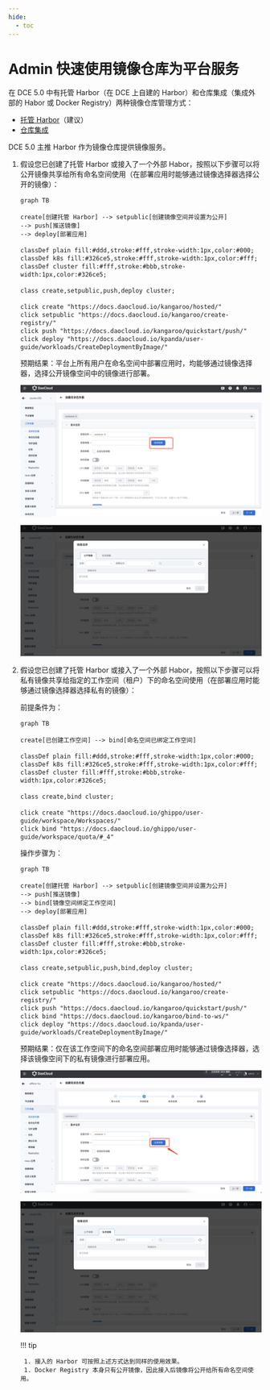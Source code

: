 ```yaml
---
hide:
  - toc
---
```


# Admin 快速使用镜像仓库为平台服务

在 DCE 5.0 中有托管 Harbor（在 DCE 上自建的 Harbor）和仓库集成（集成外部的 Habor 或 Docker Registry）两种镜像仓库管理方式：

- [托管 Harbor](../hosted.md)（建议）
- [仓库集成](../integrate/integrate.md)

DCE 5.0 主推 Harbor 作为镜像仓库提供镜像服务。

1. 假设您已创建了托管 Harbor 或接入了一个外部 Habor，按照以下步骤可以将公开镜像共享给所有命名空间使用（在部署应用时能够通过镜像选择器选择公开的镜像）：

    ```mermaid
    graph TB

    create[创建托管 Harbor] --> setpublic[创建镜像空间并设置为公开]
    --> push[推送镜像]
    --> deploy[部署应用]

    classDef plain fill:#ddd,stroke:#fff,stroke-width:1px,color:#000;
    classDef k8s fill:#326ce5,stroke:#fff,stroke-width:1px,color:#fff;
    classDef cluster fill:#fff,stroke:#bbb,stroke-width:1px,color:#326ce5;

    class create,setpublic,push,deploy cluster;

    click create "https://docs.daocloud.io/kangaroo/hosted/"
    click setpublic "https://docs.daocloud.io/kangaroo/create-registry/"
    click push "https://docs.daocloud.io/kangaroo/quickstart/push/"
    click deploy "https://docs.daocloud.io/kpanda/user-guide/workloads/CreateDeploymentByImage/"
    ```

    预期结果：平台上所有用户在命名空间中部署应用时，均能够通过镜像选择器，选择公开镜像空间中的镜像进行部署。

    ![选择镜像](../images/admin01.png)

    ![镜像选择](../images/admin02.png)

1. 假设您已创建了托管 Harbor 或接入了一个外部 Habor，按照以下步骤可以将私有镜像共享给指定的工作空间（租户）下的命名空间使用（在部署应用时能够通过镜像选择器选择私有的镜像）：

    前提条件为：

    ```mermaid
    graph TB

    create[已创建工作空间] --> bind[命名空间已绑定工作空间]

    classDef plain fill:#ddd,stroke:#fff,stroke-width:1px,color:#000;
    classDef k8s fill:#326ce5,stroke:#fff,stroke-width:1px,color:#fff;
    classDef cluster fill:#fff,stroke:#bbb,stroke-width:1px,color:#326ce5;

    class create,bind cluster;

    click create "https://docs.daocloud.io/ghippo/user-guide/workspace/Workspaces/"
    click bind "https://docs.daocloud.io/ghippo/user-guide/workspace/quota/#_4"
    ```

    操作步骤为：

    ```mermaid
    graph TB

    create[创建托管 Harbor] --> setpublic[创建镜像空间并设置为公开]
    --> push[推送镜像]
    --> bind[镜像空间绑定工作空间]
    --> deploy[部署应用]

    classDef plain fill:#ddd,stroke:#fff,stroke-width:1px,color:#000;
    classDef k8s fill:#326ce5,stroke:#fff,stroke-width:1px,color:#fff;
    classDef cluster fill:#fff,stroke:#bbb,stroke-width:1px,color:#326ce5;

    class create,setpublic,push,bind,deploy cluster;

    click create "https://docs.daocloud.io/kangaroo/hosted/"
    click setpublic "https://docs.daocloud.io/kangaroo/create-registry/"
    click push "https://docs.daocloud.io/kangaroo/quickstart/push/"
    click bind "https://docs.daocloud.io/kangaroo/bind-to-ws/"
    click deploy "https://docs.daocloud.io/kpanda/user-guide/workloads/CreateDeploymentByImage/"
    ```

    预期结果：仅在该工作空间下的命名空间部署应用时能够通过镜像选择器，选择该镜像空间下的私有镜像进行部署应用。

    ![选择镜像](../images/admin03.png)

    ![镜像选择](../images/admin04.png)

    !!! tip

        1. 接入的 Harbor 可按照上述方式达到同样的使用效果。
        1. Docker Registry 本身只有公开镜像，因此接入后镜像将公开给所有命名空间使用。
